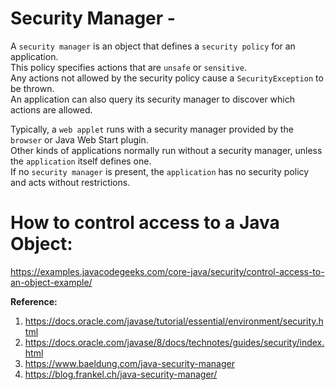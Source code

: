 # Security Manager - 

A `security manager` is an object that defines a `security policy` for an application.  
This policy specifies actions that are `unsafe` or `sensitive`.  
Any actions not allowed by the security policy cause a `SecurityException` to be thrown.  
An application can also query its security manager to discover which actions are allowed.  

Typically, a `web applet` runs with a security manager provided by the `browser` or Java Web Start plugin.  
Other kinds of applications normally run without a security manager, unless the `application` itself defines one.  
If no `security manager` is present, the `application` has no security policy and acts without restrictions.  

# How to control access to a Java Object:
https://examples.javacodegeeks.com/core-java/security/control-access-to-an-object-example/  

**Reference:**  
1. https://docs.oracle.com/javase/tutorial/essential/environment/security.html
2. https://docs.oracle.com/javase/8/docs/technotes/guides/security/index.html
3. https://www.baeldung.com/java-security-manager
4. https://blog.frankel.ch/java-security-manager/


